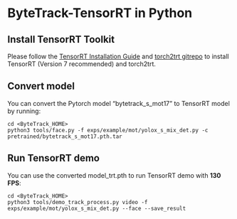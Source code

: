 # ByteTrack-TensorRT in Python

## Install TensorRT Toolkit
Please follow the [TensorRT Installation Guide](https://docs.nvidia.com/deeplearning/tensorrt/install-guide/index.html) and [torch2trt gitrepo](https://github.com/NVIDIA-AI-IOT/torch2trt) to install TensorRT (Version 7 recommended) and torch2trt.

## Convert model

You can convert the Pytorch model “bytetrack_s_mot17” to TensorRT model by running:

```shell
cd <ByteTrack_HOME>
python3 tools/face.py -f exps/example/mot/yolox_s_mix_det.py -c pretrained/bytetrack_s_mot17.pth.tar
```

## Run TensorRT demo

You can use the converted model_trt.pth to run TensorRT demo with **130 FPS**:

```shell
cd <ByteTrack_HOME>
python3 tools/demo_track_process.py video -f exps/example/mot/yolox_s_mix_det.py --face --save_result
```
